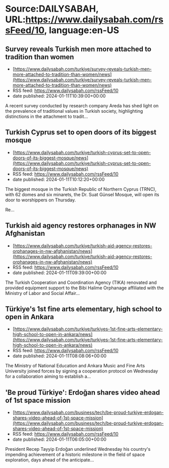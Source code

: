 # Source:DAILYSABAH, URL:https://www.dailysabah.com/rssFeed/10, language:en-US

## Survey reveals Turkish men more attached to tradition than women
 - [https://www.dailysabah.com/turkiye/survey-reveals-turkish-men-more-attached-to-tradition-than-women/news](https://www.dailysabah.com/turkiye/survey-reveals-turkish-men-more-attached-to-tradition-than-women/news)
 - RSS feed: https://www.dailysabah.com/rssFeed/10
 - date published: 2024-01-11T10:39:00+00:00

A recent survey conducted by research company Areda has shed light on the prevalence of traditional values in Turkish society, highlighting distinctions in the attachment to tradit...

## Turkish Cyprus set to open doors of its biggest mosque
 - [https://www.dailysabah.com/turkiye/turkish-cyprus-set-to-open-doors-of-its-biggest-mosque/news](https://www.dailysabah.com/turkiye/turkish-cyprus-set-to-open-doors-of-its-biggest-mosque/news)
 - RSS feed: https://www.dailysabah.com/rssFeed/10
 - date published: 2024-01-11T10:12:20+00:00

The biggest mosque in the Turkish Republic of Northern Cyprus (TRNC), with 62 domes and six minarets, the Dr. Suat Günsel Mosque, will open its door to worshippers on Thursday.

Re...

## Turkish aid agency restores orphanages in NW Afghanistan
 - [https://www.dailysabah.com/turkiye/turkish-aid-agency-restores-orphanages-in-nw-afghanistan/news](https://www.dailysabah.com/turkiye/turkish-aid-agency-restores-orphanages-in-nw-afghanistan/news)
 - RSS feed: https://www.dailysabah.com/rssFeed/10
 - date published: 2024-01-11T09:39:00+00:00

The Turkish Cooperation and Coordination Agency (TIKA) renovated and provided equipment support to the Bibi Halime Orphanage affiliated with the Ministry of Labor and Social Affair...

## Türkiye's 1st fine arts elementary, high school to open in Ankara
 - [https://www.dailysabah.com/turkiye/turkiyes-1st-fine-arts-elementary-high-school-to-open-in-ankara/news](https://www.dailysabah.com/turkiye/turkiyes-1st-fine-arts-elementary-high-school-to-open-in-ankara/news)
 - RSS feed: https://www.dailysabah.com/rssFeed/10
 - date published: 2024-01-11T08:08:06+00:00

The Ministry of National Education and Ankara Music and Fine Arts University joined forces by signing a cooperation protocol on Wednesday for a collaboration aiming to establish a...

## 'Be proud Türkiye': Erdoğan shares video ahead of 1st space mission
 - [https://www.dailysabah.com/business/tech/be-proud-turkiye-erdogan-shares-video-ahead-of-1st-space-mission](https://www.dailysabah.com/business/tech/be-proud-turkiye-erdogan-shares-video-ahead-of-1st-space-mission)
 - RSS feed: https://www.dailysabah.com/rssFeed/10
 - date published: 2024-01-11T06:05:00+00:00

President Recep Tayyip Erdoğan underlined Wednesday his country's impending achievement of a historic milestone in the field of space exploration, days ahead of the anticipate...

